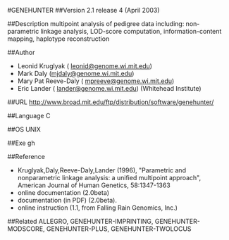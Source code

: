 #GENEHUNTER
##Version
2.1 release 4 (April 2003)

##Description
multipoint analysis of pedigree data including: non-parametric linkage analysis, LOD-score computation, information-content mapping, haplotype reconstruction

##Author
* Leonid Kruglyak ( leonid@genome.wi.mit.edu)
* Mark Daly (mjdaly@genome.wi.mit.edu)
* Mary Pat Reeve-Daly ( mpreeve@genome.wi.mit.edu)
* Eric Lander ( lander@genome.wi.mit.edu) (Whitehead Institute)

##URL
http://www.broad.mit.edu/ftp/distribution/software/genehunter/

##Language
C

##OS
UNIX

##Exe
gh

##Reference
* Kruglyak,Daly,Reeve-Daly,Lander (1996), "Parametric and nonparametric linkage analysis: a unified multipoint approach", American Journal of Human Genetics, 58:1347-1363
* online documentation (2.0beta)
* documentation (in PDF) (2.0beta).
* online instruction (1.1, from Falling Rain Genomics, Inc.)

##Related
ALLEGRO, GENEHUNTER-IMPRINTING, GENEHUNTER-MODSCORE, GENEHUNTER-PLUS, GENEHUNTER-TWOLOCUS

